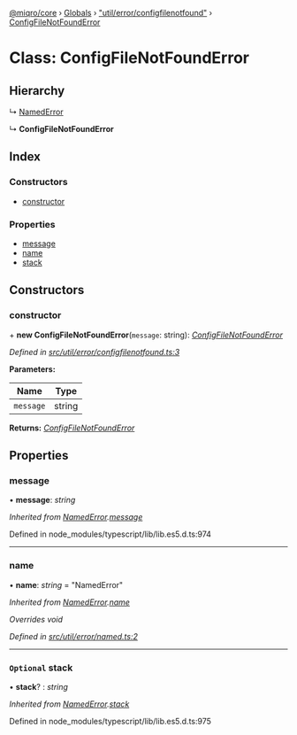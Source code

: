 [@miqro/core](../README.md) › [Globals](../globals.md) › ["util/error/configfilenotfound"](../modules/_util_error_configfilenotfound_.md) › [ConfigFileNotFoundError](_util_error_configfilenotfound_.configfilenotfounderror.md)

# Class: ConfigFileNotFoundError

## Hierarchy

  ↳ [NamedError](_util_error_named_.namederror.md)

  ↳ **ConfigFileNotFoundError**

## Index

### Constructors

* [constructor](_util_error_configfilenotfound_.configfilenotfounderror.md#constructor)

### Properties

* [message](_util_error_configfilenotfound_.configfilenotfounderror.md#message)
* [name](_util_error_configfilenotfound_.configfilenotfounderror.md#name)
* [stack](_util_error_configfilenotfound_.configfilenotfounderror.md#optional-stack)

## Constructors

###  constructor

\+ **new ConfigFileNotFoundError**(`message`: string): *[ConfigFileNotFoundError](_util_error_configfilenotfound_.configfilenotfounderror.md)*

*Defined in [src/util/error/configfilenotfound.ts:3](https://github.com/claukers/miqro-core/blob/4ce290b/src/util/error/configfilenotfound.ts#L3)*

**Parameters:**

Name | Type |
------ | ------ |
`message` | string |

**Returns:** *[ConfigFileNotFoundError](_util_error_configfilenotfound_.configfilenotfounderror.md)*

## Properties

###  message

• **message**: *string*

*Inherited from [NamedError](_util_error_named_.namederror.md).[message](_util_error_named_.namederror.md#message)*

Defined in node_modules/typescript/lib/lib.es5.d.ts:974

___

###  name

• **name**: *string* = "NamedError"

*Inherited from [NamedError](_util_error_named_.namederror.md).[name](_util_error_named_.namederror.md#name)*

*Overrides void*

*Defined in [src/util/error/named.ts:2](https://github.com/claukers/miqro-core/blob/4ce290b/src/util/error/named.ts#L2)*

___

### `Optional` stack

• **stack**? : *string*

*Inherited from [NamedError](_util_error_named_.namederror.md).[stack](_util_error_named_.namederror.md#optional-stack)*

Defined in node_modules/typescript/lib/lib.es5.d.ts:975
